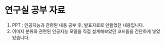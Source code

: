 # 연구실 공부 자료

1. PPT : 인공지능과 관련된 내용 공부 후, 발표자료로 만들었던 내용입니다.
2. 이미지 분류와 관련된 인공지능 모델을 직접 설계해보았던 코드들을 간단하게 넣었놨습니다.

